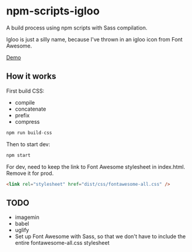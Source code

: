 # npm-scripts-igloo

A build process using npm scripts with Sass compilation.

Igloo is just a silly name, because I've thrown in an igloo icon from Font Awesome.

[Demo](http://dev.robwakeman.com/npm-scripts-igloo/)

## How it works

First build CSS:
- compile
- concatenate
- prefix
- compress

```javascript
npm run build-css
```

Then to start dev:

```javascript
npm start
```

For dev, need to keep the link to Font Awesome stylesheet in index.html. Remove it for prod.

```html
<link rel="stylesheet" href="dist/css/fontawesome-all.css" />
```

## TODO

- imagemin
- babel
- uglify
- Set up Font Awesome with Sass, so that we don't have to include the entire fontawesome-all.css stylesheet